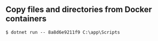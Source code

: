 ## Copy files and directories from Docker containers

```
$ dotnet run -- 8a8d6e9211f9 C:\app\Scripts
```